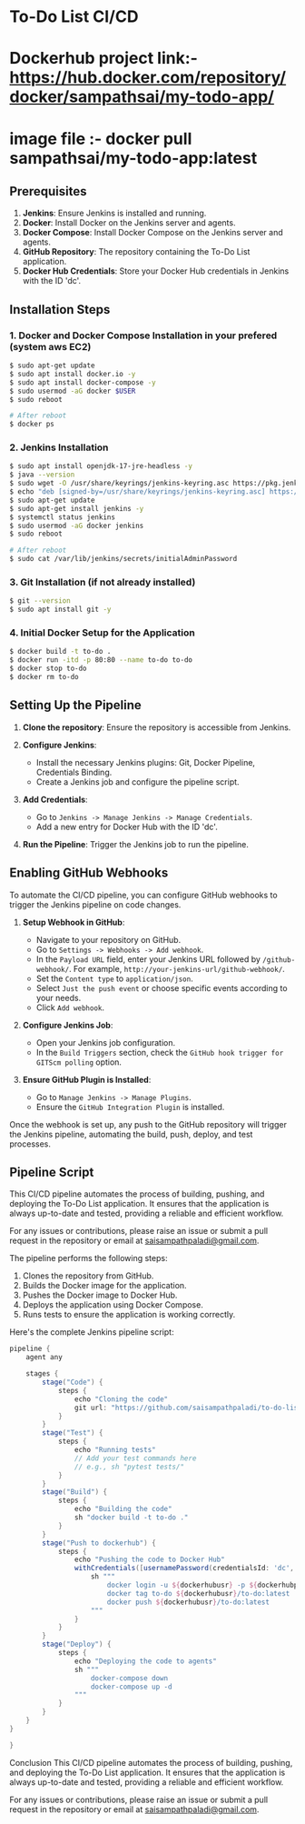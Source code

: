 # To-Do List CI/CD
# Dockerhub project link:- https://hub.docker.com/repository/docker/sampathsai/my-todo-app/
# image file :- docker pull sampathsai/my-todo-app:latest

## Prerequisites
1. **Jenkins**: Ensure Jenkins is installed and running.
2. **Docker**: Install Docker on the Jenkins server and agents.
3. **Docker Compose**: Install Docker Compose on the Jenkins server and agents.
4. **GitHub Repository**: The repository containing the To-Do List application.
5. **Docker Hub Credentials**: Store your Docker Hub credentials in Jenkins with the ID 'dc'.

## Installation Steps

### 1. Docker and Docker Compose Installation in your prefered (system aws EC2)

```bash
$ sudo apt-get update
$ sudo apt install docker.io -y
$ sudo apt install docker-compose -y
$ sudo usermod -aG docker $USER
$ sudo reboot

# After reboot
$ docker ps
```
### 2. Jenkins Installation

```bash
$ sudo apt install openjdk-17-jre-headless -y
$ java --version
$ sudo wget -O /usr/share/keyrings/jenkins-keyring.asc https://pkg.jenkins.io/debian-stable/jenkins.io-2023.key
$ echo "deb [signed-by=/usr/share/keyrings/jenkins-keyring.asc] https://pkg.jenkins.io/debian-stable binary/" | sudo tee /etc/apt/sources.list.d/jenkins.list > /dev/null
$ sudo apt-get update
$ sudo apt-get install jenkins -y 
$ systemctl status jenkins
$ sudo usermod -aG docker jenkins
$ sudo reboot

# After reboot
$ sudo cat /var/lib/jenkins/secrets/initialAdminPassword
```
### 3. Git Installation (if not already installed)

```bash
$ git --version
$ sudo apt install git -y
```
### 4. Initial Docker Setup for the Application
```bash
$ docker build -t to-do .
$ docker run -itd -p 80:80 --name to-do to-do
$ docker stop to-do
$ docker rm to-do
```

## Setting Up the Pipeline

1. **Clone the repository**: Ensure the repository is accessible from Jenkins.
2. **Configure Jenkins**: 
    - Install the necessary Jenkins plugins: Git, Docker Pipeline, Credentials Binding.
    - Create a Jenkins job and configure the pipeline script.

3. **Add Credentials**:
    - Go to `Jenkins -> Manage Jenkins -> Manage Credentials`.
    - Add a new entry for Docker Hub with the ID 'dc'.

4. **Run the Pipeline**: Trigger the Jenkins job to run the pipeline.

## Enabling GitHub Webhooks

To automate the CI/CD pipeline, you can configure GitHub webhooks to trigger the Jenkins pipeline on code changes.

1. **Setup Webhook in GitHub**:
    - Navigate to your repository on GitHub.
    - Go to `Settings -> Webhooks -> Add webhook`.
    - In the `Payload URL` field, enter your Jenkins URL followed by `/github-webhook/`. For example, `http://your-jenkins-url/github-webhook/`.
    - Set the `Content type` to `application/json`.
    - Select `Just the push event` or choose specific events according to your needs.
    - Click `Add webhook`.

2. **Configure Jenkins Job**:
    - Open your Jenkins job configuration.
    - In the `Build Triggers` section, check the `GitHub hook trigger for GITScm polling` option.

3. **Ensure GitHub Plugin is Installed**:
    - Go to `Manage Jenkins -> Manage Plugins`.
    - Ensure the `GitHub Integration Plugin` is installed.

Once the webhook is set up, any push to the GitHub repository will trigger the Jenkins pipeline, automating the build, push, deploy, and test processes.

## Pipeline Script

This CI/CD pipeline automates the process of building, pushing, and deploying the To-Do List application. It ensures that the application is always up-to-date and tested, providing a reliable and efficient workflow.

For any issues or contributions, please raise an issue or submit a pull request in the repository or email at saisampathpaladi@gmail.com.

The pipeline performs the following steps:
1. Clones the repository from GitHub.
2. Builds the Docker image for the application.
3. Pushes the Docker image to Docker Hub.
4. Deploys the application using Docker Compose.
5. Runs tests to ensure the application is working correctly.

Here's the complete Jenkins pipeline script:

```groovy
pipeline {
    agent any

    stages {
        stage("Code") {
            steps {
                echo "Cloning the code"
                git url: "https://github.com/saisampathpaladi/to-do-list-cicd.git", branch: "main"
            }
        }
        stage("Test") {
            steps {
                echo "Running tests"
                // Add your test commands here
                // e.g., sh "pytest tests/"
            }
        }
        stage("Build") {
            steps {
                echo "Building the code"
                sh "docker build -t to-do ."
            }
        }
        stage("Push to dockerhub") {
            steps {
                echo "Pushing the code to Docker Hub"
                withCredentials([usernamePassword(credentialsId: 'dc', passwordVariable: 'dockerhubpass', usernameVariable: 'dockerhubusr')]) {
                    sh """
                        docker login -u ${dockerhubusr} -p ${dockerhubpass}
                        docker tag to-do ${dockerhubusr}/to-do:latest
                        docker push ${dockerhubusr}/to-do:latest
                    """
                }
            }
        }
        stage("Deploy") {
            steps {
                echo "Deploying the code to agents"
                sh """
                    docker-compose down
                    docker-compose up -d
                """
            }
        }
    }
}

}
```
Conclusion
This CI/CD pipeline automates the process of building, pushing, and deploying the To-Do List application. It ensures that the application is always up-to-date and tested, providing a reliable and efficient workflow.

For any issues or contributions, please raise an issue or submit a pull request in the repository or email at saisampathpaladi@gmail.com.

